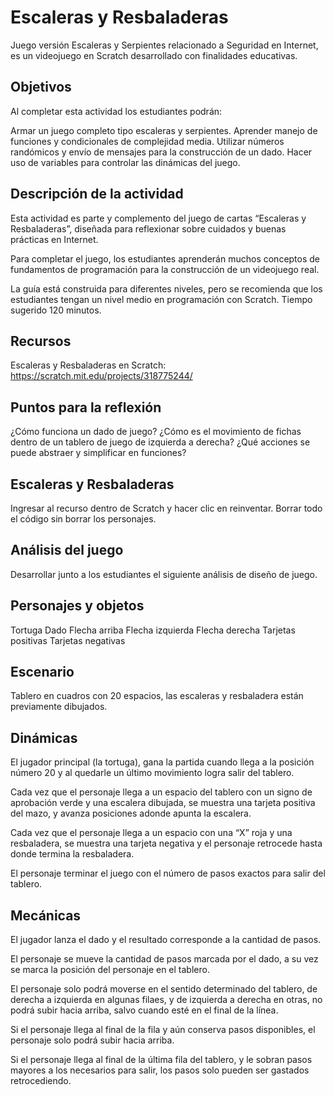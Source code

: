# Escaleras y Resbaladeras
Juego versión Escaleras y Serpientes relacionado a Seguridad en Internet, es un videojuego en Scratch desarrollado con finalidades educativas.

## Objetivos
Al completar esta actividad los estudiantes podrán: 

Armar un juego completo tipo escaleras y serpientes.
Aprender manejo de funciones y condicionales de complejidad media.
Utilizar números randómicos y envío de mensajes para la construcción de un dado.
Hacer uso de variables para controlar las dinámicas del juego.

## Descripción de la actividad
Esta actividad es parte y complemento del juego de cartas “Escaleras y Resbaladeras”, diseñada para reflexionar sobre cuidados y buenas prácticas en Internet.

Para completar el juego, los estudiantes aprenderán muchos conceptos de fundamentos de programación para la construcción de un videojuego real.

La guía está construida para diferentes niveles, pero se recomienda que los estudiantes tengan un nivel medio en programación con Scratch.
Tiempo sugerido
120 minutos.

## Recursos
Escaleras y Resbaladeras en Scratch: https://scratch.mit.edu/projects/318775244/

## Puntos para la reflexión
¿Cómo funciona un dado de juego?
¿Cómo es el movimiento de fichas dentro de un tablero de juego de izquierda a derecha?
¿Qué acciones se puede abstraer y simplificar en funciones?

## Escaleras y Resbaladeras
Ingresar al recurso dentro de Scratch y hacer clic en reinventar.
Borrar todo el código sin borrar los personajes.

## Análisis del juego
Desarrollar junto a los estudiantes el siguiente análisis de diseño de juego.

## Personajes y objetos
Tortuga
Dado
Flecha arriba
Flecha izquierda
Flecha derecha
Tarjetas positivas
Tarjetas negativas

## Escenario
Tablero en cuadros con 20 espacios, las escaleras y resbaladera están previamente dibujados.

## Dinámicas
El jugador principal (la tortuga), gana la partida cuando llega a la posición número 20 y al quedarle un último movimiento logra salir del tablero.

Cada vez que el personaje llega a un espacio del tablero con un signo de aprobación verde y una escalera dibujada, se muestra una tarjeta positiva del mazo, y avanza posiciones adonde apunta la escalera.

Cada vez que el personaje llega a un espacio con una “X” roja y una resbaladera, se muestra una tarjeta negativa y el personaje retrocede hasta donde termina la resbaladera.

El personaje terminar el juego con el número de pasos exactos para salir del tablero.

## Mecánicas
El jugador lanza el dado y el resultado corresponde a la cantidad de pasos.

El personaje se mueve la cantidad de pasos marcada por el dado, a su vez se marca la posición del personaje en el tablero.

El personaje solo podrá moverse en el sentido determinado del tablero, de derecha a izquierda en algunas filaes, y de izquierda a derecha en otras, no podrá subir hacia arriba, salvo cuando esté en el final de la línea.

Si el personaje llega al final de la fila y aún conserva pasos disponibles, el personaje solo podrá subir hacia arriba.

Si el personaje llega al final de la última fila del tablero, y le sobran pasos mayores a los necesarios para salir, los pasos solo pueden ser gastados retrocediendo.
